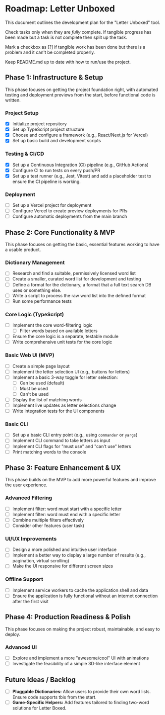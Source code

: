 # Roadmap: Letter Unboxed

This document outlines the development plan for the "Letter Unboxed" tool.

Check tasks only when they are *fully* complete. If tangible progress has been made but
a task is not complete then split up the task.

Mark a checkbox as [?] if tangible work has been done but there is a problem and
it can't be completed properly.

Keep README.md up to date with how to run/use the project.

## Phase 1: Infrastructure & Setup

This phase focuses on getting the project foundation right, with automated testing and deployment previews from the start, before functional code is written.

### Project Setup
- [x] Initialize project repository
- [x] Set up TypeScript project structure
- [x] Choose and configure a framework (e.g., React/Next.js for Vercel)
- [x] Set up basic build and development scripts

### Testing & CI/CD
- [x] Set up a Continuous Integration (CI) pipeline (e.g., GitHub Actions)
- [x] Configure CI to run tests on every push/PR
- [x] Set up a test runner (e.g., Jest, Vitest) and add a placeholder test to ensure the CI pipeline is working.

### Deployment
- [ ] Set up a Vercel project for deployment
- [ ] Configure Vercel to create preview deployments for PRs
- [ ] Configure automatic deployments from the main branch

## Phase 2: Core Functionality & MVP

This phase focuses on getting the basic, essential features working to have a usable product.

### Dictionary Management
- [ ] Research and find a suitable, permissively licensed word list
- [ ] Create a smaller, curated word list for development and testing
- [ ] Define a format for the dictionary, a format that a full text search DB uses or something else.
- [ ] Write a script to process the raw word list into the defined format
- [ ] Run some performance tests

### Core Logic (TypeScript)
- [ ] Implement the core word-filtering logic
    - [ ] Filter words based on available letters
- [ ] Ensure the core logic is a separate, testable module
- [ ] Write comprehensive unit tests for the core logic

### Basic Web UI (MVP)
- [ ] Create a simple page layout
- [ ] Implement the letter selection UI (e.g., buttons for letters)
- [ ] Implement a basic 3-way toggle for letter selection:
    - [ ] Can be used (default)
    - [ ] Must be used
    - [ ] Can't be used
- [ ] Display the list of matching words
- [ ] Implement live updates as letter selections change
- [ ] Write integration tests for the UI components

### Basic CLI
- [ ] Set up a basic CLI entry point (e.g., using `commander` or `yargs`)
- [ ] Implement CLI command to take letters as input
- [ ] Implement CLI flags for "must use" and "can't use" letters
- [ ] Print matching words to the console

## Phase 3: Feature Enhancement & UX

This phase builds on the MVP to add more powerful features and improve the user experience.

### Advanced Filtering
- [ ] Implement filter: word must start with a specific letter
- [ ] Implement filter: word must end with a specific letter
- [ ] Combine multiple filters effectively
- [ ] Consider other features (user task)

### UI/UX Improvements
- [ ] Design a more polished and intuitive user interface
- [ ] Implement a better way to display a large number of results (e.g., pagination, virtual scrolling)
- [ ] Make the UI responsive for different screen sizes

### Offline Support
- [ ] Implement service workers to cache the application shell and data
- [ ] Ensure the application is fully functional without an internet connection after the first visit

## Phase 4: Production Readiness & Polish

This phase focuses on making the project robust, maintainable, and easy to deploy.

### Advanced UI
- [ ] Explore and implement a more "awesome/cool" UI with animations
- [ ] Investigate the feasibility of a simple 3D-like interface element

## Future Ideas / Backlog

- [ ] **Pluggable Dictionaries:** Allow users to provide their own word lists. Ensure code supports tbis from the start.
- [ ] **Game-Specific Helpers:** Add features tailored to finding two-word solutions for Letter Boxed.
